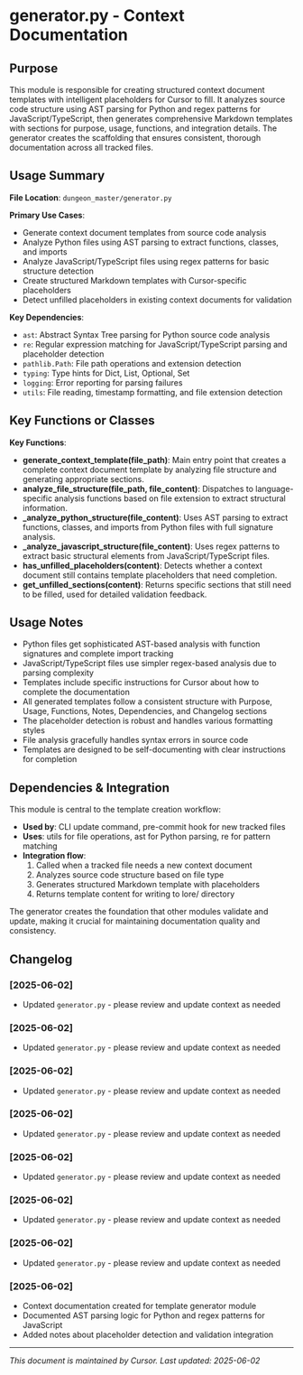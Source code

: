 # generator.py - Context Documentation

## Purpose

This module is responsible for creating structured context document templates with intelligent placeholders for Cursor to fill. It analyzes source code structure using AST parsing for Python and regex patterns for JavaScript/TypeScript, then generates comprehensive Markdown templates with sections for purpose, usage, functions, and integration details. The generator creates the scaffolding that ensures consistent, thorough documentation across all tracked files.

## Usage Summary

**File Location**: `dungeon_master/generator.py`

**Primary Use Cases**:

- Generate context document templates from source code analysis
- Analyze Python files using AST parsing to extract functions, classes, and imports
- Analyze JavaScript/TypeScript files using regex patterns for basic structure detection
- Create structured Markdown templates with Cursor-specific placeholders
- Detect unfilled placeholders in existing context documents for validation

**Key Dependencies**:

- `ast`: Abstract Syntax Tree parsing for Python source code analysis
- `re`: Regular expression matching for JavaScript/TypeScript parsing and placeholder detection
- `pathlib.Path`: File path operations and extension detection
- `typing`: Type hints for Dict, List, Optional, Set
- `logging`: Error reporting for parsing failures
- `utils`: File reading, timestamp formatting, and file extension detection

## Key Functions or Classes

**Key Functions**:

- **generate_context_template(file_path)**: Main entry point that creates a complete context document template by analyzing file structure and generating appropriate sections.
- **analyze_file_structure(file_path, file_content)**: Dispatches to language-specific analysis functions based on file extension to extract structural information.
- **\_analyze_python_structure(file_content)**: Uses AST parsing to extract functions, classes, and imports from Python files with full signature analysis.
- **\_analyze_javascript_structure(file_content)**: Uses regex patterns to extract basic structural elements from JavaScript/TypeScript files.
- **has_unfilled_placeholders(content)**: Detects whether a context document still contains template placeholders that need completion.
- **get_unfilled_sections(content)**: Returns specific sections that still need to be filled, used for detailed validation feedback.

## Usage Notes

- Python files get sophisticated AST-based analysis with function signatures and complete import tracking
- JavaScript/TypeScript files use simpler regex-based analysis due to parsing complexity
- Templates include specific instructions for Cursor about how to complete the documentation
- All generated templates follow a consistent structure with Purpose, Usage, Functions, Notes, Dependencies, and Changelog sections
- The placeholder detection is robust and handles various formatting styles
- File analysis gracefully handles syntax errors in source code
- Templates are designed to be self-documenting with clear instructions for completion

## Dependencies & Integration

This module is central to the template creation workflow:

- **Used by**: CLI update command, pre-commit hook for new tracked files
- **Uses**: utils for file operations, ast for Python parsing, re for pattern matching
- **Integration flow**:
  1. Called when a tracked file needs a new context document
  2. Analyzes source code structure based on file type
  3. Generates structured Markdown template with placeholders
  4. Returns template content for writing to lore/ directory

The generator creates the foundation that other modules validate and update, making it crucial for maintaining documentation quality and consistency.

## Changelog

### [2025-06-02]
- Updated `generator.py` - please review and update context as needed

### [2025-06-02]
- Updated `generator.py` - please review and update context as needed

### [2025-06-02]
- Updated `generator.py` - please review and update context as needed

### [2025-06-02]
- Updated `generator.py` - please review and update context as needed

### [2025-06-02]
- Updated `generator.py` - please review and update context as needed

### [2025-06-02]
- Updated `generator.py` - please review and update context as needed

### [2025-06-02]
- Updated `generator.py` - please review and update context as needed

### [2025-06-02]

- Context documentation created for template generator module
- Documented AST parsing logic for Python and regex patterns for JavaScript
- Added notes about placeholder detection and validation integration
---

_This document is maintained by Cursor. Last updated: 2025-06-02_
